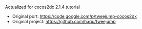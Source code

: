 Actualized for cocos2dx 2.1.4 tutorial

* Original port: 
https://code.google.com/p/tweejump-cocos2dx
* Original project: 
https://github.com/haqu/tweejump
